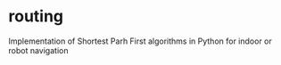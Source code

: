 # routing
Implementation of Shortest Parh First algorithms in Python for indoor or robot navigation
